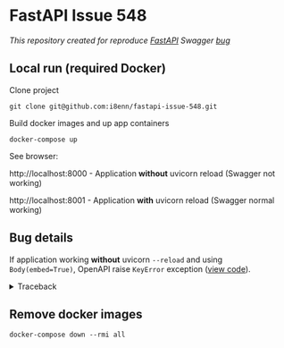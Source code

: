 # FastAPI Issue 548
*This repository created for reproduce [FastAPI](https://github.com/tiangolo/fastapi) Swagger [bug](https://github.com/tiangolo/fastapi/issues/548)*

## Local run (required Docker)

Clone project

`git clone git@github.com:i8enn/fastapi-issue-548.git`

Build docker images and up app containers

`docker-compose up`

See browser:

http://localhost:8000 - Application **without** uvicorn reload (Swagger not working)

http://localhost:8001 - Application **with** uvicorn reload (Swagger normal working)

## Bug details

If application working **without** uvicorn `--reload` and using `Body(embed=True)`, OpenAPI raise `KeyError` exception ([view code](https://github.com/i8enn/fastapi-issue-548/blob/master/app/api/users/auth.py#L18)).

<details>
<summary>Traceback</summary>
```python
  File "/usr/local/lib/python3.7/site-packages/uvicorn/protocols/http/httptools_impl.py", line 385, in run_asgi
    result = await app(self.scope, self.receive, self.send)
  File "/usr/local/lib/python3.7/site-packages/fastapi/applications.py", line 140, in __call__
    await super().__call__(scope, receive, send)
  File "/usr/local/lib/python3.7/site-packages/starlette/applications.py", line 134, in __call__
    await self.error_middleware(scope, receive, send)
  File "/usr/local/lib/python3.7/site-packages/starlette/middleware/errors.py", line 178, in __call__
    raise exc from None
  File "/usr/local/lib/python3.7/site-packages/starlette/middleware/errors.py", line 156, in __call__
    await self.app(scope, receive, _send)
  File "/usr/local/lib/python3.7/site-packages/starlette/middleware/cors.py", line 76, in __call__
    await self.app(scope, receive, send)
  File "/usr/local/lib/python3.7/site-packages/starlette/middleware/cors.py", line 76, in __call__
    await self.app(scope, receive, send)
  File "/usr/local/lib/python3.7/site-packages/starlette/exceptions.py", line 73, in __call__
    raise exc from None
  File "/usr/local/lib/python3.7/site-packages/starlette/exceptions.py", line 62, in __call__
    await self.app(scope, receive, sender)
  File "/usr/local/lib/python3.7/site-packages/starlette/routing.py", line 590, in __call__
    await route(scope, receive, send)
  File "/usr/local/lib/python3.7/site-packages/starlette/routing.py", line 208, in __call__
    await self.app(scope, receive, send)
  File "/usr/local/lib/python3.7/site-packages/starlette/routing.py", line 41, in app
    response = await func(request)
  File "/usr/local/lib/python3.7/site-packages/fastapi/applications.py", line 97, in openapi
    return JSONResponse(self.openapi())
  File "/usr/local/lib/python3.7/site-packages/fastapi/applications.py", line 89, in openapi
    openapi_prefix=self.openapi_prefix,
  File "/usr/local/lib/python3.7/site-packages/fastapi/openapi/utils.py", line 289, in get_openapi
    flat_models=flat_models, model_name_map=model_name_map
  File "/usr/local/lib/python3.7/site-packages/fastapi/utils.py", line 80, in get_model_definitions
    model_name = model_name_map[model]
KeyError: <class 'Body_password_reset_users_password_reset__reset_token__post'>
```
</details>

## Remove docker images

`docker-compose down --rmi all`
